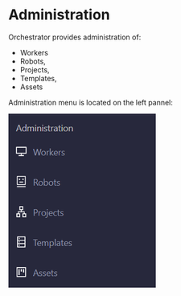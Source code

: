 # Administration

Orchestrator provides administration of:

* Workers
* Robots,
* Projects,&#x20;
* Templates,&#x20;
* Assets

Administration menu is located on the left pannel:

![](<../../.gitbook/assets/image (175).png>)
